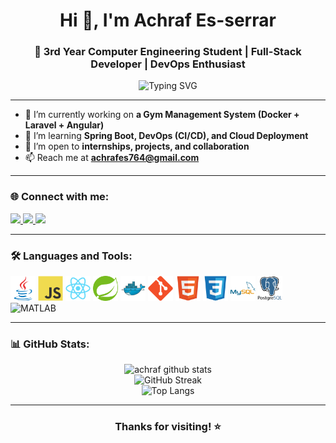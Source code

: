 <h1 align="center">Hi 👋, I'm Achraf Es-serrar</h1>
<h3 align="center">🚀 3rd Year Computer Engineering Student | Full-Stack Developer | DevOps Enthusiast</h3>

<p align="center">
  <img src="https://readme-typing-svg.demolab.com?font=Fira+Code&duration=2000&pause=1000&color=4AD395&center=true&vCenter=true&width=435&lines=Welcome+to+my+GitHub!;Always+learning+something+new+💡;Let's+build+great+things+together+🚀" alt="Typing SVG" />
</p>

---

- 🔭 I’m currently working on **a Gym Management System (Docker + Laravel + Angular)**
- 🌱 I’m learning **Spring Boot, DevOps (CI/CD), and Cloud Deployment**
- 🤝 I’m open to **internships, projects, and collaboration**
- 📫 Reach me at **achrafes764@gmail.com**

---

<h3 align="left">🌐 Connect with me:</h3>
<p align="left">
  <a href="https://linkedin.com/in/achraf-es-serrar-300bb2279/" target="_blank">
    <img src="https://img.shields.io/badge/LinkedIn-0077B5?style=flat&logo=linkedin&logoColor=white"/>
  </a>
  <a href="https://fb.com/profile.php?id=100080119152617" target="_blank">
    <img src="https://img.shields.io/badge/Facebook-1877F2?style=flat&logo=facebook&logoColor=white"/>
  </a>
  <a href="https://instagram.com/achraf_esserrar" target="_blank">
    <img src="https://img.shields.io/badge/Instagram-E4405F?style=flat&logo=instagram&logoColor=white"/>
  </a>
</p>

---

<h3 align="left">🛠️ Languages and Tools:</h3>
<p align="left">
  <img src="https://raw.githubusercontent.com/devicons/devicon/master/icons/java/java-original.svg" alt="Java" width="40" height="40"/>
  <img src="https://raw.githubusercontent.com/devicons/devicon/master/icons/javascript/javascript-original.svg" alt="JavaScript" width="40" height="40"/>
  <img src="https://raw.githubusercontent.com/devicons/devicon/master/icons/react/react-original.svg" alt="React" width="40" height="40"/>
  <img src="https://raw.githubusercontent.com/devicons/devicon/master/icons/spring/spring-original.svg" alt="Spring" width="40" height="40"/>
  <img src="https://raw.githubusercontent.com/devicons/devicon/master/icons/docker/docker-original.svg" alt="Docker" width="40" height="40"/>
  <img src="https://raw.githubusercontent.com/devicons/devicon/master/icons/git/git-original.svg" alt="Git" width="40" height="40"/>
  <img src="https://raw.githubusercontent.com/devicons/devicon/master/icons/html5/html5-original.svg" alt="HTML5" width="40" height="40"/>
  <img src="https://raw.githubusercontent.com/devicons/devicon/master/icons/css3/css3-original.svg" alt="CSS3" width="40" height="40"/>
  <img src="https://raw.githubusercontent.com/devicons/devicon/master/icons/mysql/mysql-original-wordmark.svg" alt="MySQL" width="40" height="40"/>
  <img src="https://raw.githubusercontent.com/devicons/devicon/master/icons/postgresql/postgresql-original-wordmark.svg" alt="PostgreSQL" width="40" height="40"/>
  <img src="https://upload.wikimedia.org/wikipedia/commons/2/21/Matlab_Logo.png" alt="MATLAB" width="40" height="40"/>
</p>

---

<h3 align="left">📊 GitHub Stats:</h3>
<p align="center">
  <img src="https://github-readme-stats.vercel.app/api?username=achrafes764&show_icons=true&theme=tokyonight&locale=en" alt="achraf github stats" />
  <br/>
  <img src="https://github-readme-streak-stats.herokuapp.com?user=achrafes764&theme=tokyonight" alt="GitHub Streak" />
  <br/>
  <img src="https://github-readme-stats.vercel.app/api/top-langs/?username=achrafes764&layout=compact&theme=tokyonight" alt="Top Langs" />
</p>

---

<h3 align="center">Thanks for visiting! ⭐️</h3>
